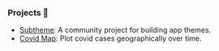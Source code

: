 ### Projects 🤖

- [Subtheme](https://subtheme.dev): A community project for building app themes.
- [Covid Map](https://covidmap.org): Plot covid cases geographically over time.

